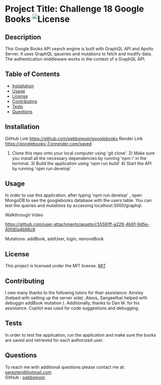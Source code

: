 # Project Title: Challenge 18 Google Books ![License](https://img.shields.io/badge/License-MIT-yellow.svg)
## Description 
This Google Books API search engine is built with GraphQL API and Apollo Server.  It uses GraphQL qaueries and mutations to fetch and modify data.  The authentication middleware works in the context of a GraphQL API. 
## Table of Contents
* [Installation](#installation)
* [Usage](#usage)
* [License](#license)
* [Contributing](#contributing)
* [Tests](#tests)
* [Questions](#questions)
## Installation
GitHub Link https://github.com/pebbsmom/googlebooks
Render Link https://googlebooks-7.onrender.com/saved

1) Clone this repo onto your local computer using 'git clone'. 2) Make sure you install all the necessary dependencies by running 'npm i' in the terminal. 3) Build the application using 'npm run build'  4) Start the API by running 'npm run develop'
## Usage
In order to use this application, after typing 'npm run develop' , open MongoDB to see the googlebooks database with the users table.  You can test the queries and mutations by accessing localhost:3000/graphql.  

Walkthrough Video 



 

 

https://github.com/user-attachments/assets/c55581ff-a229-4b91-9d5e-40fd0a4b66c8



 Mutations:  addBook, addUser, login, removeBook
 
 
## License
This project is licensed under the MIT license. [MIT](https://opensource.org/licenses/MIT)
## Contributing
I owe many thanks to the following tutors for their assistance:  Ainsley (helped with setting up the server side) ,Alexis, Sangeetha( helped with debuggin addBook mutation ).  Additionally, thanks to Dan M. for his assistance. Copilot was used for code suggestions and debugging.
## Tests
In order to test the application, run the application and make sure the books are saved and retrieved for each authorized user.
## Questions
To reach me with additional questions please contact me at:
perezteri@hotmail.com  
GitHub : [pebbsmom](https://github.com/pebbsmom)


